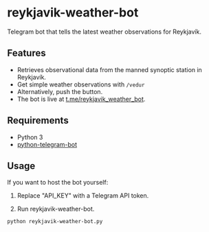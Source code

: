 # 	reykjavik-weather-bot

Telegram bot that tells the latest weather observations for Reykjavík.

## Features

- Retrieves observational data from the manned synoptic station in Reykjavík.
- Get simple weather observations with
`/vedur`
- Alternatively, push the button. 
- The bot is live at [t.me/reykjavik_weather_bot](https://t.me/reykjavik_weather_bot).

## Requirements

- Python 3
- [python-telegram-bot](https://github.com/python-telegram-bot/python-telegram-bot)

## Usage

If you want to host the bot yourself:

1. Replace "API_KEY" with a Telegram API token.

2. Run reykjavik-weather-bot.

`python reykjavik-weather-bot.py`
